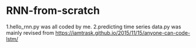 # RNN-from-scratch
1.hello_rnn.py was all coded by me.
2.predicting time series data.py was mainly revised from https://iamtrask.github.io/2015/11/15/anyone-can-code-lstm/
